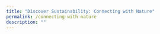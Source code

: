 ```yaml
---
title: "Discover Sustainability: Connecting with Nature"
permalink: /connecting-with-nature
description: ""
---
```

